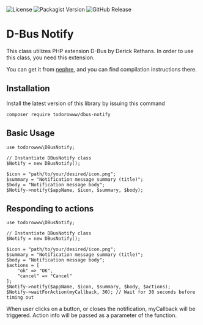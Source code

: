 ![License](https://img.shields.io/github/license/todorowww/dbus-notify.svg)
![Packagist Version](https://img.shields.io/packagist/v/todorowww/dbus-notify.svg)
![GitHub Release](https://img.shields.io/github/release/todorowww/dbus-notify.svg)

D-Bus Notify
=================================

This class utilizes PHP extension D-Bus by Derick Rethans. In order to use this class, you need this extension.

You can get it from [nephre](https://github.com/nephre/php-dbus), and you can find compilation instructions there.

## Installation ##

Install the latest version of this library by issuing this command

	composer require todorowww/dbus-notify

## Basic Usage ##

	use todorowww\DBusNotify;
	
	// Instantiate DBusNotify class
	$Notify = new DBusNotify();
	
	$icon = "path/to/your/desired/icon.png";
	$summary = "Notification message summary (title)";
	$body = "Notification message body";
	$Notify->notify($appName, $icon, $summary, $body);
	
## Responding to actions ##

	use todorowww\DBusNotify;
	
	// Instantiate DBusNotify class
	$Notify = new DBusNotify();
	
	$icon = "path/to/your/desired/icon.png";
	$summary = "Notification message summary (title)";
	$body = "Notification message body";
	$actions = [
	    "ok" => "OK",
	    "cancel" => "Cancel"
	];
	$Notify->notify($appName, $icon, $summary, $body, $actions);
	$Notify->waitForAction(myCallback, 30); // Wait for 30 seconds before timing out

When user clicks on a button, or closes the notification, myCallback will be triggered. Action info will be passed as a parameter of the function.

